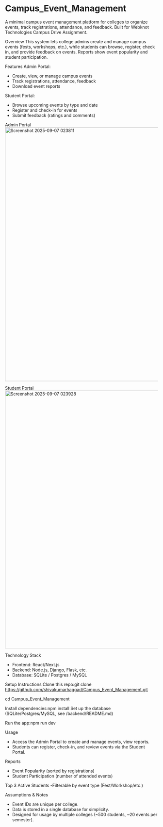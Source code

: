 # Campus_Event_Management
A minimal campus event management platform for colleges to organize events, track registrations, attendance, and feedback. Built for Webknot Technologies Campus Drive Assignment.

Overview
This system lets college admins create and manage campus events (fests, workshops, etc.), while students can browse, register, check in, and provide feedback on events. Reports show event popularity and student participation.

Features
Admin Portal:
- Create, view, or manage campus events
- Track registrations, attendance, feedback
- Download event reports

Student Portal:
- Browse upcoming events by type and date
- Register and check-in for events
- Submit feedback (ratings and comments)
  
Admin Portal
<img width="1887" height="837" alt="Screenshot 2025-09-07 023811" src="https://github.com/user-attachments/assets/b3b1ecee-13d5-465f-a572-c7810da74e9e" />

Student Portal
<img width="1899" height="850" alt="Screenshot 2025-09-07 023928" src="https://github.com/user-attachments/assets/da2df0ed-1945-49b5-a654-8d48d6d8c480" />


Technology Stack
- Frontend: React/Next.js
- Backend:  Node.js, Django, Flask, etc.
- Database: SQLite / Postgres / MySQL

Setup Instructions
Clone this repo:git clone https://github.com/shivakumarhaggad/Campus_Event_Management.git

 cd Campus_Event_Management

Install dependencies:npm install
Set up the database (SQLite/Postgres/MySQL, see /backend/README.md)

Run the app:npm run dev

Usage
- Access the Admin Portal to create and manage events, view reports.
- Students can register, check-in, and review events via the Student Portal.

Reports
- Event Popularity (sorted by registrations)
- Student Participation (number of attended events)

Top 3 Active Students
-Filterable by event type (Fest/Workshop/etc.)

Assumptions & Notes
- Event IDs are unique per college.
- Data is stored in a single database for simplicity.
- Designed for usage by multiple colleges (~500 students, ~20 events per semester).
